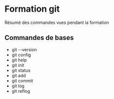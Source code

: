 # Formation git

Résumé des commandes vues pendant la formation

## Commandes de bases

* git --version
* git config
* git help
* git init
* git status
* git add
* git commit
* git log
* git reflog
